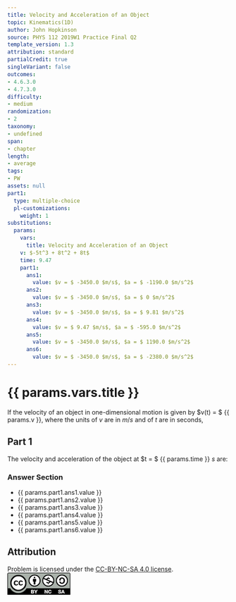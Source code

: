 ```yaml
---
title: Velocity and Acceleration of an Object
topic: Kinematics(1D)
author: John Hopkinson
source: PHYS 112 2019W1 Practice Final Q2
template_version: 1.3
attribution: standard
partialCredit: true
singleVariant: false
outcomes:
- 4.6.3.0
- 4.7.3.0
difficulty:
- medium
randomization:
- 2
taxonomy:
- undefined
span:
- chapter
length:
- average
tags:
- PW
assets: null
part1:
  type: multiple-choice
  pl-customizations:
    weight: 1
substitutions:
  params:
    vars:
      title: Velocity and Acceleration of an Object
    v: $-5t^3 + 8t^2 + 8t$
    time: 9.47
    part1:
      ans1:
        value: $v = $ -3450.0 $m/s$, $a = $ -1190.0 $m/s^2$
      ans2:
        value: $v = $ -3450.0 $m/s$, $a = $ 0 $m/s^2$
      ans3:
        value: $v = $ -3450.0 $m/s$, $a = $ 9.81 $m/s^2$
      ans4:
        value: $v = $ 9.47 $m/s$, $a = $ -595.0 $m/s^2$
      ans5:
        value: $v = $ -3450.0 $m/s$, $a = $ 1190.0 $m/s^2$
      ans6:
        value: $v = $ -3450.0 $m/s$, $a = $ -2380.0 $m/s^2$
---
```

# {{ params.vars.title }}
If the velocity of an object in one-dimensional motion is given by $v(t) = $ {{ params.v }}, where the units of $v$ are in $m/s$ and of $t$ are in seconds,

## Part 1

The velocity and acceleration of the object at $t = $ {{ params.time }} $s$ are:

### Answer Section

- {{ params.part1.ans1.value }}
- {{ params.part1.ans2.value }}
- {{ params.part1.ans3.value }}
- {{ params.part1.ans4.value }}
- {{ params.part1.ans5.value }}
- {{ params.part1.ans6.value }}

## Attribution

Problem is licensed under the [CC-BY-NC-SA 4.0 license](https://creativecommons.org/licenses/by-nc-sa/4.0/).<br> ![The Creative Commons 4.0 license requiring attribution-BY, non-commercial-NC, and share-alike-SA license.](https://raw.githubusercontent.com/firasm/bits/master/by-nc-sa.png)